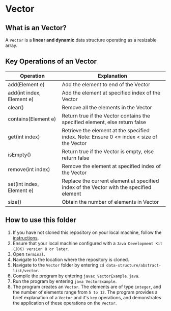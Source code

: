 # Vector

## What is an Vector?
A `Vector` is a **linear and dynamic** data structure operating as a resizable array.

## Key Operations of an Vector
Operation                | Explanation
-------------------------| --------------------------------------------------------------------------------------------------------------
add(Element e)           | Add the element to end of the Vector
add(int index, Element e)| Add the element at specified index of the Vector
clear()                  | Remove all the elements in the Vector
contains(Element e)      | Return true if the Vector contains the specified element, else return false
get(int index)           | Retrieve the element at the specified index. Note: Ensure 0 <= index < size of the Vector
isEmpty()                | Return true if the Vector is empty, else return false
remove(int index)        | Remove the element at specified index of the Vector
set(int index, Element e)| Replace the current element at specified index of the Vector with the specified element
size()                   | Obtain the number of elements in Vector

## How to use this folder
1. If you have not cloned this repository on your local machine, follow the [instructions](https://github.com/shumarb/notes-and-code#how-to-use-this-repository).
2. Ensure that your local machine configured with a `Java Development Kit (JDK) version 8 or later`.
3. Open `terminal`.
4. Navigate to the location where the repository is cloned.
5. Navigate to the `Vector` folder by entering `cd data-structure/abstract-list/vector`.
6. Compile the program by entering `javac VectorExample.java`.
7. Run the program by entering `java VectorExample`.
8. The program creates an `Vector`. The elements are of type `integer`, and the number of elements range from `5 to 12`. The program provides a brief explanation of a `Vector` and it's `key` operations, and demonstrates the application of these operations on the `Vector`.
